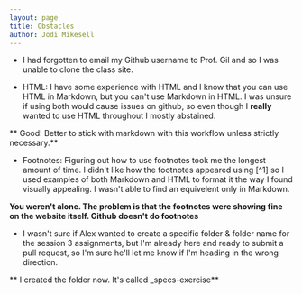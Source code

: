 ```yaml
--- 
layout: page
title: Obstacles
author: Jodi Mikesell  
---
```


* I had forgotten to email my Github username to Prof. Gil and so I was unable to clone the class site. 

* HTML: I have some experience with HTML and I know that you can use HTML in Markdown, but you can't use Markdown in HTML. I was unsure if using both would cause issues on github, so even though I **really** wanted to use HTML throughout I mostly abstained.

** Good! Better to stick with markdown with this workflow unless strictly necessary.**

* Footnotes: Figuring out how to use footnotes took me the longest amount of time. I didn't like how the footnotes appeared using [^1] so I used examples of both Markdown and HTML to format it the way I found visually appealing. I wasn't able to find an equivelent only in Markdown.

**You weren't alone. The problem is that the footnotes were showing fine on the website itself. Github doesn't do footnotes**

* I wasn't sure if Alex wanted to create a specific folder & folder name for the session 3 assignments, but I'm already here and ready to submit a pull request, so I'm sure he'll let me know if I'm heading in the wrong direction.

** I created the folder now. It's called _specs-exercise**